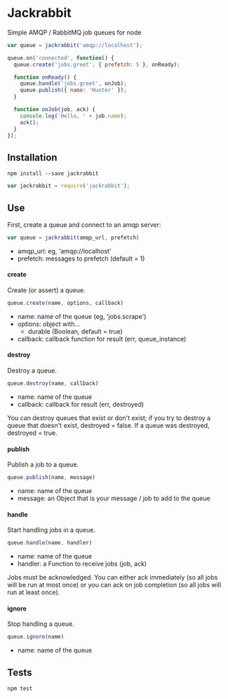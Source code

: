 # Jackrabbit

Simple AMQP / RabbitMQ job queues for node

```js
var queue = jackrabbit('amqp://localhost');

queue.on('connected', function() {
  queue.create('jobs.greet', { prefetch: 5 }, onReady);

  function onReady() {
    queue.handle('jobs.greet', onJob);
    queue.publish({ name: 'Hunter' });
  }

  function onJob(job, ack) {
    console.log('Hello, ' + job.name);
    ack();
  }
});
```

## Installation

```
npm install --save jackrabbit
```

```js
var jackrabbit = require('jackrabbit');
```

## Use

First, create a queue and connect to an amqp server:

```js
var queue = jackrabbit(amqp_url, prefetch)
```

- amqp_url: eg, 'amqp://localhost'
- prefetch: messages to prefetch (default = 1)

#### create

Create (or assert) a queue.

```js
queue.create(name, options, callback)
```

- name: name of the queue (eg, 'jobs.scrape')
- options: object with...
  - durable (Boolean, default = true)
- callback: callback function for result (err, queue_instance)

#### destroy

Destroy a queue.

```js
queue.destroy(name, callback)
```

- name: name of the queue
- callback: callback for result (err, destroyed)

You can destroy queues that exist or don't exist;
if you try to destroy a queue that doesn't exist,
destroyed = false. If a queue was destroyed,
destroyed = true.

#### publish

Publish a job to a queue.

```js
queue.publish(name, message)
```

- name: name of the queue
- message: an Object that is your message / job to add to the queue

#### handle

Start handling jobs in a queue.

```js
queue.handle(name, handler)
```

- name: name of the queue
- handler: a Function to receive jobs (job, ack)

Jobs must be acknowledged. You can either ack immediately
(so all jobs will be run at most once) or
you can ack on job completion (so all jobs will run at least once).

#### ignore

Stop handling a queue.

```js
queue.ignore(name)
```

- name: name of the queue

## Tests

```
npm test
```
